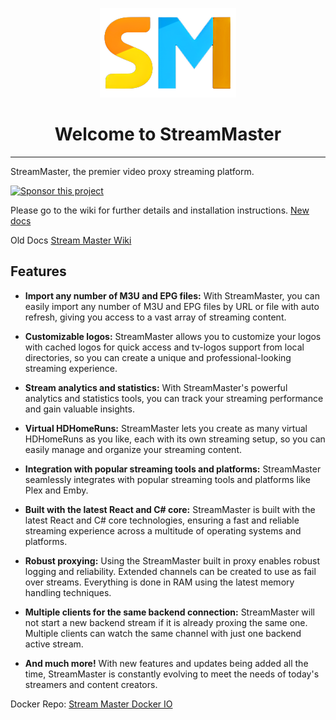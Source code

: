 <p align="center" width="100%">
    <img  src="https://github.com/SenexCrenshaw/StreamMaster/blob/e8aa9a2764afe4ddf7a8a631d557b2cd52de97d9/StreamMaster.Docs/streammaster/docs/assets/sm_logo.png" alt="StreamMaster Logo"/>
    <H1 align="center" width="100%">Welcome to StreamMaster</H1>
</p>

---

StreamMaster, the premier video proxy streaming platform.

[![Sponsor this project](https://img.shields.io/badge/Sponsor-%E2%9D%A4-pink)](https://www.patreon.com/user?u=52683080)

Please go to the wiki for further details and installation instructions.
[New docs](https://senexcrenshaw.github.io/StreamMaster/)

Old Docs
[Stream Master Wiki](https://github.com/SenexCrenshaw/StreamMaster/wiki)

## Features

- **Import any number of M3U and EPG files:** With StreamMaster, you can easily import any number of M3U and EPG files by URL or file with auto refresh, giving you access to a vast array of streaming content.

- **Customizable logos:** StreamMaster allows you to customize your logos with cached logos for quick access and tv-logos support from local directories, so you can create a unique and professional-looking streaming experience.

- **Stream analytics and statistics:** With StreamMaster's powerful analytics and statistics tools, you can track your streaming performance and gain valuable insights.

- **Virtual HDHomeRuns:** StreamMaster lets you create as many virtual HDHomeRuns as you like, each with its own streaming setup, so you can easily manage and organize your streaming content.

- **Integration with popular streaming tools and platforms:** StreamMaster seamlessly integrates with popular streaming tools and platforms like Plex and Emby.

- **Built with the latest React and C# core:** StreamMaster is built with the latest React and C# core technologies, ensuring a fast and reliable streaming experience across a multitude of operating systems and platforms.

- **Robust proxying:** Using the StreamMaster built in proxy enables robust logging and reliability. Extended channels can be created to use as fail over streams. Everything is done in RAM using the latest memory handling techniques.

- **Multiple clients for the same backend connection:** StreamMaster will not start a new backend stream if it is already proxing the same one. Multiple clients can watch the same channel with just one backend active stream.

- **And much more!** With new features and updates being added all the time, StreamMaster is constantly evolving to meet the needs of today's streamers and content creators.

Docker Repo: [Stream Master Docker IO](https://hub.docker.com/r/senexcrenshaw/streammaster)
